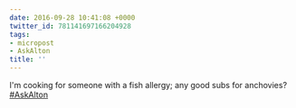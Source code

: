 ```yaml
---
date: 2016-09-28 10:41:08 +0000
twitter_id: 781141697166204928
tags:
- micropost
- AskAlton
title: ''
---
```


I'm cooking for someone with a fish allergy; any good subs for anchovies? [#AskAlton](https://twitter.com/hashtag/AskAlton)
